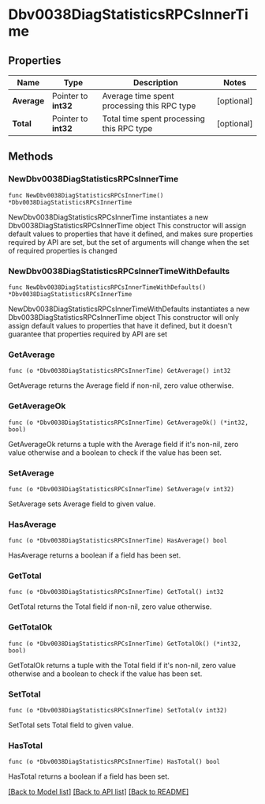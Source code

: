 # Dbv0038DiagStatisticsRPCsInnerTime

## Properties

Name | Type | Description | Notes
------------ | ------------- | ------------- | -------------
**Average** | Pointer to **int32** | Average time spent processing this RPC type | [optional] 
**Total** | Pointer to **int32** | Total time spent processing this RPC type | [optional] 

## Methods

### NewDbv0038DiagStatisticsRPCsInnerTime

`func NewDbv0038DiagStatisticsRPCsInnerTime() *Dbv0038DiagStatisticsRPCsInnerTime`

NewDbv0038DiagStatisticsRPCsInnerTime instantiates a new Dbv0038DiagStatisticsRPCsInnerTime object
This constructor will assign default values to properties that have it defined,
and makes sure properties required by API are set, but the set of arguments
will change when the set of required properties is changed

### NewDbv0038DiagStatisticsRPCsInnerTimeWithDefaults

`func NewDbv0038DiagStatisticsRPCsInnerTimeWithDefaults() *Dbv0038DiagStatisticsRPCsInnerTime`

NewDbv0038DiagStatisticsRPCsInnerTimeWithDefaults instantiates a new Dbv0038DiagStatisticsRPCsInnerTime object
This constructor will only assign default values to properties that have it defined,
but it doesn't guarantee that properties required by API are set

### GetAverage

`func (o *Dbv0038DiagStatisticsRPCsInnerTime) GetAverage() int32`

GetAverage returns the Average field if non-nil, zero value otherwise.

### GetAverageOk

`func (o *Dbv0038DiagStatisticsRPCsInnerTime) GetAverageOk() (*int32, bool)`

GetAverageOk returns a tuple with the Average field if it's non-nil, zero value otherwise
and a boolean to check if the value has been set.

### SetAverage

`func (o *Dbv0038DiagStatisticsRPCsInnerTime) SetAverage(v int32)`

SetAverage sets Average field to given value.

### HasAverage

`func (o *Dbv0038DiagStatisticsRPCsInnerTime) HasAverage() bool`

HasAverage returns a boolean if a field has been set.

### GetTotal

`func (o *Dbv0038DiagStatisticsRPCsInnerTime) GetTotal() int32`

GetTotal returns the Total field if non-nil, zero value otherwise.

### GetTotalOk

`func (o *Dbv0038DiagStatisticsRPCsInnerTime) GetTotalOk() (*int32, bool)`

GetTotalOk returns a tuple with the Total field if it's non-nil, zero value otherwise
and a boolean to check if the value has been set.

### SetTotal

`func (o *Dbv0038DiagStatisticsRPCsInnerTime) SetTotal(v int32)`

SetTotal sets Total field to given value.

### HasTotal

`func (o *Dbv0038DiagStatisticsRPCsInnerTime) HasTotal() bool`

HasTotal returns a boolean if a field has been set.


[[Back to Model list]](../README.md#documentation-for-models) [[Back to API list]](../README.md#documentation-for-api-endpoints) [[Back to README]](../README.md)


